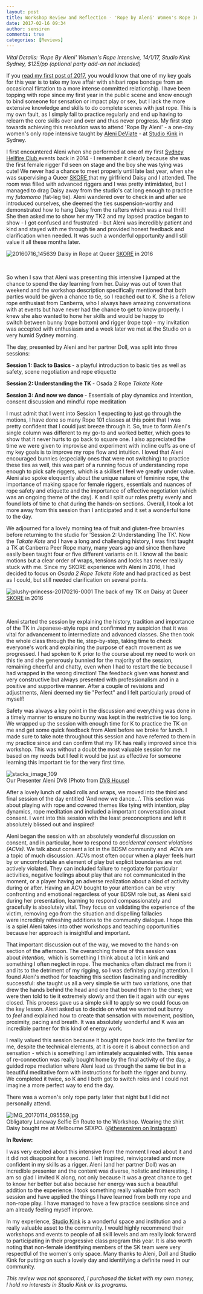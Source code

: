 ```yaml
---
layout: post
title: Workshop Review and Reflection - 'Rope by Aleni' Women's Rope Intensive @ Studio Kink, Sydney -Jan 14th, 2017
date: 2017-02-16 09:34
author: sensiren
comments: true
categories: [Reviews]
---
```

<em>Vital Details: 'Rope By Aleni' Women's Rope Intensive, 14/1/17, Studio Kink Sydney, $125/pp (optional party add-on not included)</em>

If you <a href="https://sensiren.wordpress.com/2017/01/07/2017-goals-healing-and-resolutions/">read my first post of 2017</a>, you would know that one of my key goals for this year is to take my love affair with shibari rope bondage from an occasional flirtation to a more intense committed relationship. I have been topping with rope since my first year in the public scene and know enough to bind someone for sensation or impact play or sex, but I lack the more extensive knowledge and skills to do complete scenes with just rope. This is my own fault, as I simply fail to practice regularly and end up having to relearn the core skills over and over and thus never progress. My first step towards achieving this resolution was to attend 'Rope By Aleni' - a one-day women's only rope intensive taught by <a href="https://studiokink.com/presenters/aleni-de-viate/" target="_blank">Aleni DeViate</a> - at <a href="http://studiokink.com/" target="_blank">Studio Kink</a> in Sydney.

I first encountered Aleni when she performed at one of my first <a href="https://www.facebook.com/TheSydneyHellfireClub/?rf=157041427681404" target="_blank">Sydney Hellfire Club </a>events back in 2014 - I remember it clearly because she was the first female rigger I'd seen&nbsp;on stage and the boy she was tying was cute! We never had a chance to meet properly until late last year, when she was&nbsp;supervising a Queer <a href="https://studiokink.com/events/skore/" target="_blank">SKORE </a>that my girlfriend Daisy and I attended. The room was filled with advanced riggers and I was pretty intimidated, but I managed to drag Daisy away from the studio's cat long enough to practice my <em>futomomo</em> (fat-leg tie). Aleni wandered over to check in and after we introduced ourselves, she deemed the ties suspension-worthy and demonstrated how to hang Daisy from the rafters which was a real thrill! She then asked me to show her my TK2 and my lapsed practice began to show - I got confused and frustrated - but Aleni was incredibly patient and kind and stayed with me through tie and provided honest feedback and clarification when needed. It was such a wonderful opportunity and I still value it all these months later.
<br>

<img class="alignleft size-large wp-image-322" src="https://sensiren.files.wordpress.com/2017/01/20160716_145639.jpg?w=1024" alt="20160716_145639"> Daisy in&nbsp;Rope at Queer <a href="https://studiokink.com/events/skore/" target="_blank">SKORE</a> in 2016

&nbsp;

So when I saw that Aleni was presenting this intensive I jumped at the chance to spend the day learning from her. Daisy was&nbsp;out of town that weekend and the workshop description specifically mentioned that both parties would be given a chance to tie, so I reached out to K. She is a fellow rope enthusiast from Canberra, who I always have amazing conversations with at events but have never had the chance to get to know properly. I knew she also wanted to hone her skills and would be happy to switch&nbsp;between bunny (rope bottom) and rigger (rope top) - my invitation was accepted with enthusiasm and&nbsp;a week later we met at the Studio on a very humid Sydney morning.

The day, presented by Aleni and her partner Doll, was split into three sessions:

<b>Session 1: Back to Basics&nbsp;</b>- a playful introduction to basic ties as well as safety, scene negotiation and rope etiquette

<b>Session 2: Understanding the TK&nbsp;</b>- Osada 2 Rope <em>Takate Kote</em>

<b>Session 3: And now we dance&nbsp;</b>- Essentials of play dynamics and intention, consent discussion and&nbsp;mindful rope meditation

I must admit that I went into Session 1 expecting to just go through the motions, I have done so many Rope 101 classes at this point that I was pretty confident that I could just breeze through it. So, true to form Aleni's single column was different to my go-to and worked better, which goes to show that it never hurts to go back to square one. I also appreciated the time we were given to improvise and experiment with incline cuffs as one of my key goals is to improve my rope flow and intuition. I loved that Aleni encouraged bunnies (especially ones that were not switching) to practice these ties as well, this was part of a running focus of understanding rope enough to pick safe riggers, which is a skillset I feel we greatly under value. Aleni also spoke eloquently about the unique nature of feminine rope, the importance of making space for female riggers, essentials and nuances of rope safety and etiquette and the importance of effective negotiation (which was an ongoing theme of the day). K and I split our roles pretty evenly and found lots of time to chat during the hands-on sections. Overall, I took a lot more away from this session than I anticipated and it set a wonderful tone to the day.

We adjourned for a lovely morning tea of fruit and gluten-free brownies before returning to the studio for 'Session 2: Understanding The TK'. Now the <em>Takate Kote</em> and I have a long and challenging history, I was first taught a TK at Canberra Peer Rope many, many years ago and since then have easily been taught four or five different variants on it. I know all the basic motions but a clear order of wraps, tensions and locks has never really stuck with me. Since my SKORE experience with Aleni in 2016, I had decided to focus on <em>Osada 2 Rope Takate Kote</em>&nbsp;and had practiced as best as I could, but still needed clarification on several points. <br>

<img class="alignnone size-full wp-image-428" src="https://sensiren.files.wordpress.com/2017/02/plushy-princess-20170216-0001.jpg" alt="plushy-princess-20170216-0001"> The back of my TK on Daisy at Queer <a href="https://studiokink.com/events/skore/">SKORE</a> in 2016

&nbsp;

Aleni started the session by explaining the history, tradition and importance of the TK in Japanese-style rope and confirmed my suspicion&nbsp;that it was vital for advancement to intermediate and advanced classes. She then took the whole class through the tie, step-by-step, taking time to check everyone's work and explaining the purpose of each movement as we progressed. I had spoken to K prior to the course about my need to work on this tie and she generously bunnied for the majority of the session, remaining cheerful and chatty, even when I had to restart the tie because I had wrapped in the wrong direction! The feedback given was honest and very constructive but always presented with professionalism and in a positive and supportive manner. After a couple of revisions and adjustments, Aleni deemed my tie "Perfect" and I felt particularly proud of myself!

Safety was always a key point in the discussion and everything was done in a timely manner to ensure no bunny was kept in the restrictive tie too long. We wrapped up the session with enough time for K to practice the TK on me and get some quick feedback from Aleni before we broke for lunch. I made sure to take note throughout this session and have referred to them in my practice since and can confirm that my TK has really improved since this workshop. This was without a doubt the most valuable session for me based on my needs but I feel it would be just as effective for someone learning this important tie for the very first time. <br>

<img class="wp-image-447 aligncenter" src="https://sensiren.files.wordpress.com/2017/02/stacks_image_109.jpg" alt="stacks_image_109"><br> Our Presenter Aleni DV8 (Photo from <a href="http://dv8house.com/DV8HouseBio/AleniBio/dv8housebioaleni.html">DV8 House</a>)<br>

After a lovely lunch of salad rolls and wraps,&nbsp;we moved into the third and final session of the day entitled 'And now we dance...'. This&nbsp;section was about playing with rope and covered themes like tying with intention, play dynamics, rope meditation and included a important conversation about consent. I went into this session with the least preconceptions and left it absolutely blissed out and inspired!

Aleni began the session with an absolutely wonderful discussion on consent, and in particular, how to respond to&nbsp;<em>accidental consent violations (ACVs)</em>. We talk about consent a lot in the BDSM community and &nbsp;ACVs are a topic of much discussion. ACVs most often occur when a player feels hurt by or uncomfortable&nbsp;an element of play but explicit boundaries are not actively violated. They can included failure to negotiate for particular activities, negative feelings about play that are not communicated in the moment, or a player having an adverse&nbsp;realization about a kind of activity during or after. Having an ACV bought to your attention can be very confronting and emotional regardless of your BDSM role but, as Aleni said during her presentation, learning to respond compassionately and gracefully is absolutely vital. They focus on validating the experience of the victim, removing ego from the situation and dispelling fallacies were&nbsp;incredibly refreshing additions to the community dialogue. I hope this is a spiel Aleni takes into other workshops and teaching opportunities because her approach is insightful and important.

That important discussion out of the way, we moved to the hands-on section of the afternoon. The overarching theme of this session was about&nbsp;<em>intention,&nbsp;</em> which is something I think about a lot in kink and something I often neglect in rope. The mechanics often distract me from it and its to the detriment of my rigging, so I was definitely paying attention. I found Aleni's method for teaching this section fascinating and incredibly successful: she taught us all a very simple tie with two&nbsp;variations, one that drew the hands behind the head and one that bound them to the chest; we were then told to tie it extremely slowly and then tie it again with our eyes closed. This process gave us a simple skill to apply so we could focus on the key lesson. Aleni asked us to decide on what we wanted out bunny to&nbsp;<em>feel</em> and explained how to create that sensation with movement, position, proximity, pacing and breath. It was absolutely wonderful and K was an incredible partner for this kind of energy work.

I really valued this session because it bought rope back into the familiar for me, despite the technical elements, at it is core it is about connection and sensation - which is something I am intimately acquainted&nbsp;with. This sense of re-connection was really bought home by the final activity of the day, a guided rope mediation where Aleni lead us through the same tie but in a beautiful meditative form with instructions for both the rigger and bunny. We completed it twice, so K and I both got to switch roles and I could not imagine a more perfect way to end the day.

There was a women's only rope party later that night but I did not personally attend. <br>

<img class="alignnone size-full wp-image-523" src="https://sensiren.files.wordpress.com/2017/02/img_20170114_095559.jpg" alt="IMG_20170114_095559.jpg"><br> Obligatory Laneway Selfie En Route to the Workshop. Wearing the&nbsp;shirt Daisy bought me at Melbourne SEXPO. (<a href="http://instagram.com/thesensiren">@thesensiren on Instagram</a>)


<strong>In Review:</strong>

I was very excited about this intensive from the moment I read about it and it did not disappoint for a second. I left inspired, reinvigorated and more confident in my skills as a rigger. Aleni (and her partner Doll) was an incredible presenter and the content was diverse, holistic and interesting. I am so glad I invited K along, not only because it was a great chance to get to know her better but also because her energy was such a beautiful addition to the experience. I took something really valuable from each session and have applied the things I have learned from both my rope and non-rope play. I have managed to have a few practice sessions since and am already feeling myself improve.

In my experience, <a href="http://studiokink.com" target="_blank">Studio Kink</a> is a wonderful space and institution and a really valuable asset to the community. I would highly recommend their workshops and events to people of all skill levels and am really look forward to participating in their progressive class program this year. It is also worth noting that non-female identifying members of the SK team were very respectful of the women's only space. Many thanks to Aleni, Doll and Studio Kink for putting on such a lovely day and identifying a definite need in our community.

<em>This review was not sponsored, I purchased&nbsp;the ticket with my own money, I hold no interests&nbsp;in Studio Kink or its programs.</em>
